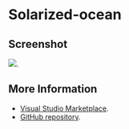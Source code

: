 # Solarized-ocean



## Screenshot
![](https://raw.githubusercontent.com/gerane/VSCodeThemes/master/gerane.Theme-Solarized-ocean/screenshot.png).


## More Information
* [Visual Studio Marketplace](https://marketplace.visualstudio.com/items/gerane.Theme-Solarized-ocean).
* [GitHub repository](https://github.com/gerane/VSCodeThemes).
